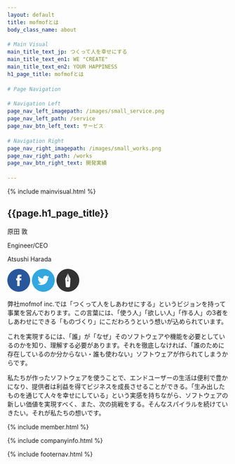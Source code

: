 ```yaml
---
layout: default
title: mofmofとは
body_class_name: about

# Main Visual
main_title_text_jp: つくって人を幸せにする
main_title_text_en1: WE "CREATE"
main_title_text_en2: YOUR HAPPINESS
h1_page_title: mofmofとは

# Page Navigation

# Navigation Left
page_nav_left_imagepath: /images/small_service.png
page_nav_left_path: /service
page_nav_btn_left_text: サービス

# Navigation Right
page_nav_right_imagepath: /images/small_works.png
page_nav_right_path: /works
page_nav_btn_right_text: 開発実績

---
```


{% include mainvisual.html %}

<section>
	<h1 class="page_title">{{page.h1_page_title}}</h1>
<div class="container02">
	<div class="about_member_01 clearfix">
		<div class="about_member_meta">
			<div class="about_member_name">
				<p class="name_jp">原田 敦</p>
				<p class="job_title">Engineer/CEO</p>
				<p class="name_en">Atsushi Harada</p>
				<div>
					<span><img src="/about/images/ico_fb.svg" alt=""></span>
					<span><img src="/about/images/ico_tw.svg" alt=""></span>
					<span><img src="/about/images/ico_pen.svg" alt=""></span>
				</div>
			</div>
		</div>
		<div class="about_member_message">
			<p>弊社mofmof inc.では「つくって人をしあわせにする」というビジョンを持って事業を営んでおります。この言葉には、「使う人」「欲しい人」「作る人」の3者をしあわせにできる「ものづくり」にこだわろうという想いが込められています。</p>
			<p>これを実現するには、「誰」が「なぜ」そのソフトウェアや機能を必要としているのかを知り、理解する必要があります。それを徹底しなければ、「誰のために存在しているのか分からない・誰も使わない」ソフトウェアが作られてしまうからです。</p>
			<p>私たちが作ったソフトウェアを使うことで、エンドユーザーの生活は便利で豊かになり、提供者は利益を得てビジネスを成長させることができる。「生み出したものを通じて人々を幸せにしている」という実感を持ちながら、ソフトウェアの新しい価値を実現すべく、また、次の挑戦をする。そんなスパイラルを続けていきたい。それが私たちの想いです。</p>
		</div>
	</div>
</div>

{% include member.html %}

</section>

{% include companyinfo.html %}

<div id="map"></div>

{% include footernav.html %}
